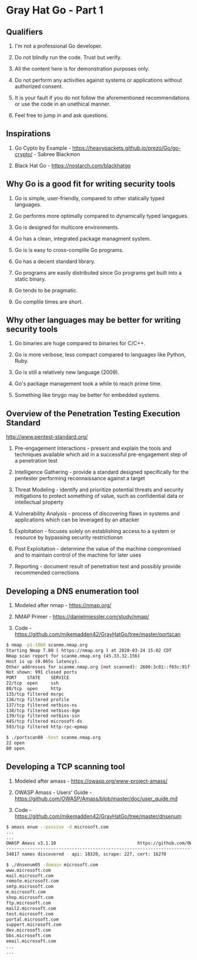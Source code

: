 # Gray Hat Go - Part 1

## Qualifiers

1. I'm not a professional Go developer.

2. Do not blindly run the code. Trust but verify.

3. All the content here is for demonstration purposes only.

4. Do not perform any activities against systems or applications without authorized consent.

5. It is your fault if you do not follow the aforementioned recommendations or use the code in an unethical manner.

6. Feel free to jump in and ask questions.

## Inspirations

1. Go Cypto by Example - <https://heavypackets.github.io/prezo/Go/go-crypto/> - Sabree Blackmon

2. Black Hat Go - <https://nostarch.com/blackhatgo>

## Why Go is a good fit for writing security tools

1. Go is simple, user-friendly, compared to other statically typed languages.

2. Go performs more optimally compared to dynamically typed langagues.

3. Go is designed for multicore environments.

4. Go has a clean, integrated package managment system.

5. Go is is easy to cross-complile Go programs.

6. Go has a decent standard library.

7. Go programs are easily distributed since Go programs get built into a static binary.

8. Go tends to be pragmatic.

9. Go complile times are short.

## Why other languages may be better for writing security tools

1. Go binaries are huge compared to binaries for C/C++.

2. Go is more verbose, less compact compared to languages like Python, Ruby.

3. Go is still a relatively new language (2009).

4. Go's package management took a while to reach prime time.

5. Something like tinygo may be better for embedded systems.

## Overview of the Penetration Testing Execution Standard

<http://www.pentest-standard.org/>

1. Pre-engagement Interactions - present and explain the tools and techniques available which aid in a successful pre-engagement step of a penetration test

2. Intelligence Gathering - provide a standard designed specifically for the pentester performing reconnaissance against a target

3. Threat Modeling - identify and prioritize potential threats and security mitigations to protect something of value, such as confidential data or intellectual property

4. Vulnerability Analysis - process of discovering flaws in systems and applications which can be leveraged by an attacker

5. Exploitation - focuses solely on establishing access to a system or resource by bypassing security restrictionsn

6. Post Exploitation - determine the value of the machine compromised and to maintain control of the machine for later uses

7. Reporting - document result of penetration test and possibly provide recommended corrections

## Developing a DNS enumeration tool

1. Modeled after nmap - <https://nmap.org/>

2. NMAP Primer - <https://danielmiessler.com/study/nmap/>

3. Code - <https://github.com/mikemadden42/GrayHatGo/tree/master/portscan>

```bash
$ nmap -p1-1000 scanme.nmap.org
Starting Nmap 7.80 ( https://nmap.org ) at 2020-03-24 15:02 CDT
Nmap scan report for scanme.nmap.org (45.33.32.156)
Host is up (0.065s latency).
Other addresses for scanme.nmap.org (not scanned): 2600:3c01::f03c:91ff:fe18:bb2f
Not shown: 991 closed ports
PORT    STATE    SERVICE
22/tcp  open     ssh
80/tcp  open     http
135/tcp filtered msrpc
136/tcp filtered profile
137/tcp filtered netbios-ns
138/tcp filtered netbios-dgm
139/tcp filtered netbios-ssn
445/tcp filtered microsoft-ds
593/tcp filtered http-rpc-epmap
```

```bash
$ ./portscan08 -host scanme.nmap.org
22 open
80 open
```

## Developing a TCP scanning tool

1. Modeled after amass - <https://owasp.org/www-project-amass/>

2. OWASP Amass - Users' Guide - <https://github.com/OWASP/Amass/blob/master/doc/user_guide.md>

3. Code - <https://github.com/mikemadden42/GrayHatGo/tree/master/dnsenum>

```bash
$ amass enum --passive -d microsoft.com
...
...
OWASP Amass v3.1.10                               https://github.com/OWASP/Amass
--------------------------------------------------------------------------------
34817 names discovered - api: 18320, scrape: 227, cert: 16270
```

```bash
$ ./dnsenum05 -domain microsoft.com                                                                                                                                                                                            master +
www.microsoft.com
mail.microsoft.com
remote.microsoft.com
smtp.microsoft.com
m.microsoft.com
shop.microsoft.com
ftp.microsoft.com
mail2.microsoft.com
test.microsoft.com
portal.microsoft.com
support.microsoft.com
dev.microsoft.com
bbs.microsoft.com
email.microsoft.com
...
...
```
